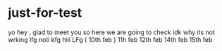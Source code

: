 # just-for-test
yo hey , glad to meet you so here we are going to check 
idk why its not wrking
lfg
noti
kfg
hiii
LFg ( 10th feb )
11h feb
12th feb
14th feb
15th feb
